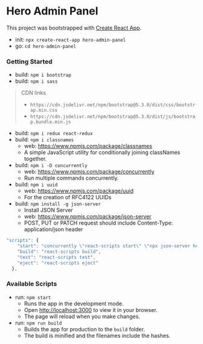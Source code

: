 # Hero Admin Panel

This project was bootstrapped with [Create React App](https://github.com/facebook/create-react-app). 
+ init: ``npx create-react-app hero-admin-panel``
+ go: ``cd hero-admin-panel``

### Getting Started
+ build: ``npm i bootstrap``
+ build: ``npm i sass``
> CDN links 
> * ``https://cdn.jsdelivr.net/npm/bootstrap@5.3.0/dist/css/bootstrap.min.css``
> * ``https://cdn.jsdelivr.net/npm/bootstrap@5.3.0/dist/js/bootstrap.bundle.min.js``
+ build: ``npm i redux react-redux``
+ build: ``npm i classnames``
  - web: https://www.npmjs.com/package/classnames
  - A simple JavaScript utility for conditionally joining classNames together.
+ build: ``npm i -D concurrently``
  - web: https://www.npmjs.com/package/concurrently
  - Run multiple commands concurrently. 
+ build: ``npm i uuid``
  - web: https://www.npmjs.com/package/uuid
  - For the creation of RFC4122 UUIDs
+ build: ``npm install -g json-server``
  - Install JSON Server
  - web: https://www.npmjs.com/package/json-server
  - POST, PUT or PATCH request should include Content-Type: application/json header

```javascript
"scripts": {
    "start": "concurrently \"react-scripts start\" \"npx json-server heroes.json --port 3001\"",
    "build": "react-scripts build",
    "test": "react-scripts test",
    "eject": "react-scripts eject"
  },
```

### Available Scripts

+ run: ``npm start``
  - Runs the app in the development mode.
  - Open [http://localhost:3000](http://localhost:3000) to view it in your browser.
  - The page will reload when you make changes.
+ run: ``npm run build``
  - Builds the app for production to the `build` folder.
  - The build is minified and the filenames include the hashes.

